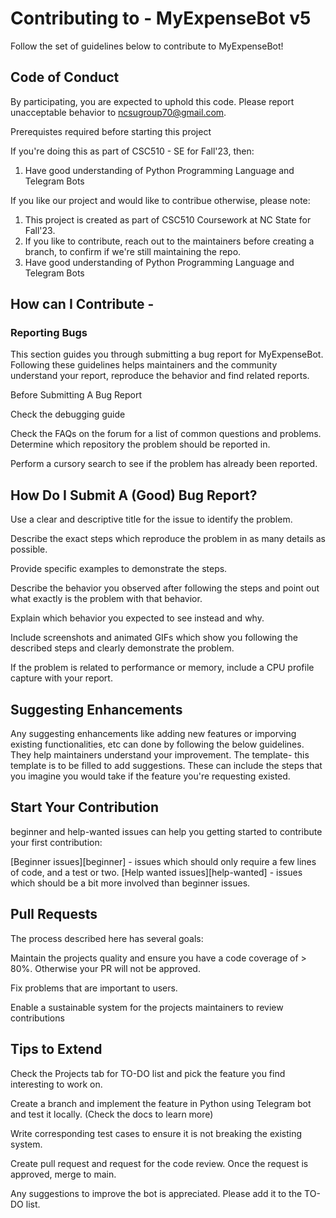 # Contributing to - MyExpenseBot v5

Follow the set of guidelines below to contribute to MyExpenseBot!

## Code of Conduct

By participating, you are expected to uphold this code. Please report unacceptable behavior to ncsugroup70@gmail.com.

Prerequistes required before starting this project

If you're doing this as part of CSC510 - SE for Fall'23, then: 
1. Have good understanding of Python Programming Language and Telegram Bots

If you like our project and would like to contribue otherwise, please note:
1. This project is created as part of CSC510 Coursework at NC State for Fall'23.
2. If you like to contribute, reach out to the maintainers before creating a branch, to confirm if we're still maintaining the repo.
3. Have good understanding of Python Programming Language and Telegram Bots

## How can I Contribute -
 
### Reporting Bugs

This section guides you through submitting a bug report for MyExpenseBot.
Following these guidelines helps maintainers and the community understand your report, reproduce the behavior and find related reports.

Before Submitting A Bug Report

Check the debugging guide

Check the FAQs on the forum for a list of common questions and problems.
Determine which repository the problem should be reported in.

Perform a cursory search to see if the problem has already been reported.

## How Do I Submit A (Good) Bug Report?

Use a clear and descriptive title for the issue to identify the problem.

Describe the exact steps which reproduce the problem in as many details as possible.

Provide specific examples to demonstrate the steps.

Describe the behavior you observed after following the steps and point out what exactly is the problem with that behavior.

Explain which behavior you expected to see instead and why.

Include screenshots and animated GIFs which show you following the described steps and clearly demonstrate the problem.

If the problem is related to performance or memory, include a CPU profile capture with your report.

## Suggesting Enhancements
Any suggesting enhancements like adding new features or imporving existing functionalities, etc can done by following the below guidelines. They help maintainers understand your improvement. The template- this template is to be filled to add suggestions. These can include the steps that you imagine you would take if the feature you're requesting existed.

## Start Your Contribution
beginner and help-wanted issues can help you getting started to contribute your first contribution:

[Beginner issues][beginner] - issues which should only require a few lines of code, and a test or two.
[Help wanted issues][help-wanted] - issues which should be a bit more involved than beginner issues.

## Pull Requests

The process described here has several goals:

Maintain the projects quality and ensure you have a code coverage of > 80%. Otherwise your PR will not be approved.

Fix problems that are important to users.

Enable a sustainable system for the projects maintainers to review contributions

## Tips to Extend

Check the Projects tab for TO-DO list and pick the feature you find interesting to work on.

Create a branch and implement the feature in Python using Telegram bot and test it locally. (Check the docs to learn more)

Write corresponding test cases to ensure it is not breaking the existing system.

Create pull request and request for the code review. Once the request is approved, merge to main.

Any suggestions to improve the bot is appreciated. Please add it to the TO-DO list.
